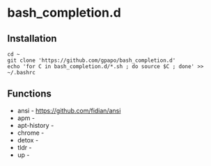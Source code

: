 # bash_completion.d

## Installation

    cd ~
    git clone 'https://github.com/gpapo/bash_completion.d'
    echo 'for C in bash_completion.d/*.sh ; do source $C ; done' >> ~/.bashrc

## Functions

* ansi - https://github.com/fidian/ansi
* apm -
* apt-history -
* chrome -
* detox -
* tldr -
* up -
